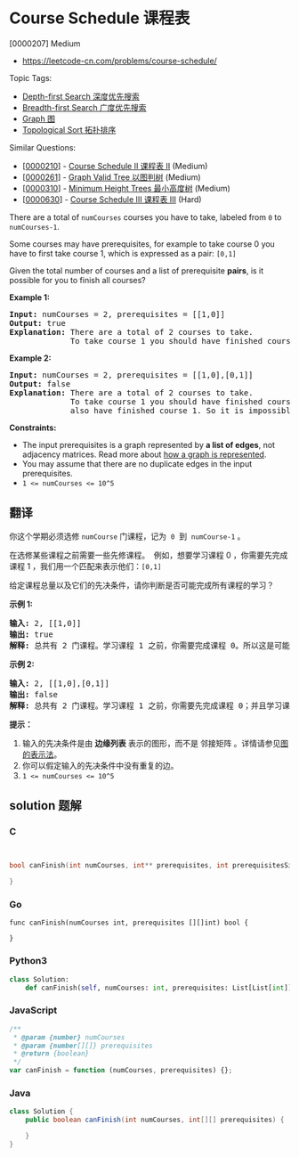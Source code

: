 # Course Schedule 课程表

[0000207] Medium

- https://leetcode-cn.com/problems/course-schedule/

Topic Tags:

- [Depth-first Search 深度优先搜索](https://leetcode-cn.com/tag/depth-first-search/)
- [Breadth-first Search 广度优先搜索](https://leetcode-cn.com/tag/breadth-first-search/)
- [Graph 图](https://leetcode-cn.com/tag/graph/)
- [Topological Sort 拓扑排序](https://leetcode-cn.com/tag/topological-sort/)

Similar Questions:

- [[0000210](https://leetcode-cn.com/problems/course-schedule-ii/)] - [Course Schedule II 课程表 II](./0000210.course-schedule-ii.md) (Medium)
- [[0000261](https://leetcode-cn.com/problems/graph-valid-tree/)] - [Graph Valid Tree 以图判树](./0000261.graph-valid-tree.md) (Medium)
- [[0000310](https://leetcode-cn.com/problems/minimum-height-trees/)] - [Minimum Height Trees 最小高度树](./0000310.minimum-height-trees.md) (Medium)
- [[0000630](https://leetcode-cn.com/problems/course-schedule-iii/)] - [Course Schedule III 课程表 III](./0000630.course-schedule-iii.md) (Hard)

There are a total of `numCourses` courses you have to take, labeled from `0` to `numCourses-1`.

Some courses may have prerequisites, for example to take course 0 you have to first take course 1, which is expressed as a pair: `[0,1]`

Given the total number of courses and a list of prerequisite **pairs**, is it possible for you to finish all courses?

**Example 1:**

<pre><strong>Input:</strong> numCourses = 2, prerequisites = [[1,0]]
<strong>Output:</strong> true
<strong>Explanation:</strong>&nbsp;There are a total of 2 courses to take. 
&nbsp;            To take course 1 you should have finished course 0. So it is possible.
</pre>

**Example 2:**

<pre><strong>Input:</strong> numCourses = 2, prerequisites = [[1,0],[0,1]]
<strong>Output:</strong> false
<strong>Explanation:</strong>&nbsp;There are a total of 2 courses to take. 
&nbsp;            To take course 1 you should have finished course 0, and to take course 0 you should
&nbsp;            also have finished course 1. So it is impossible.
</pre>

**Constraints:**

- The input prerequisites is a graph represented by **a list of edges**, not adjacency matrices. Read more about [how a graph is represented](https://www.khanacademy.org/computing/computer-science/algorithms/graph-representation/a/representing-graphs).
- You may assume that there are no duplicate edges in the input prerequisites.
- `1 <= numCourses <= 10^5`

## 翻译

你这个学期必须选修 `numCourse` 门课程，记为  `0`  到  `numCourse-1` 。

在选修某些课程之前需要一些先修课程。  例如，想要学习课程 0 ，你需要先完成课程 1 ，我们用一个匹配来表示他们：`[0,1]`

给定课程总量以及它们的先决条件，请你判断是否可能完成所有课程的学习？

**示例 1:**

<pre><strong>输入:</strong> 2, [[1,0]] 
<strong>输出: </strong>true
<strong>解释:</strong>&nbsp;总共有 2 门课程。学习课程 1 之前，你需要完成课程 0。所以这是可能的。</pre>

**示例 2:**

<pre><strong>输入:</strong> 2, [[1,0],[0,1]]
<strong>输出: </strong>false
<strong>解释:</strong>&nbsp;总共有 2 门课程。学习课程 1 之前，你需要先完成​课程 0；并且学习课程 0 之前，你还应先完成课程 1。这是不可能的。</pre>

**提示：**

1.  输入的先决条件是由 **边缘列表** 表示的图形，而不是 邻接矩阵 。详情请参见[图的表示法](http://blog.csdn.net/woaidapaopao/article/details/51732947)。
2.  你可以假定输入的先决条件中没有重复的边。
3.  `1 <= numCourses <= 10^5`

## solution 题解

### C

```c


bool canFinish(int numCourses, int** prerequisites, int prerequisitesSize, int* prerequisitesColSize){

}


```

### Go

```golang
func canFinish(numCourses int, prerequisites [][]int) bool {

}
```

### Python3

```python
class Solution:
    def canFinish(self, numCourses: int, prerequisites: List[List[int]]) -> bool:
```

### JavaScript

```javascript
/**
 * @param {number} numCourses
 * @param {number[][]} prerequisites
 * @return {boolean}
 */
var canFinish = function (numCourses, prerequisites) {};
```

### Java

```java
class Solution {
    public boolean canFinish(int numCourses, int[][] prerequisites) {

    }
}
```
